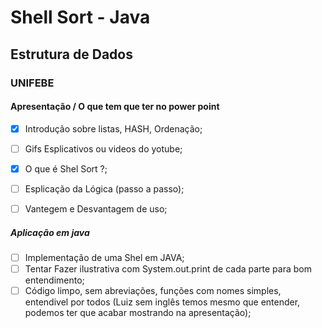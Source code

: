 # Shell Sort - Java
## Estrutura de Dados
### UNIFEBE

#### Apresentação / O que tem que ter no power point

- [X] Introdução sobre listas, HASH, Ordenação;
- [ ] Gifs Esplicativos ou videos do yotube;
- [X] O que é Shel Sort ?;
- [ ] Esplicação da Lógica (passo a passo);
- [ ] Vantegem e Desvantagem de uso;


##### Aplicação em java

- [ ] Implementação de uma Shel em JAVA;
- [ ] Tentar Fazer ilustrativa com System.out.print de cada parte para bom entendimento;
- [ ] Código limpo, sem abreviações, funções com nomes simples, entendivel por todos (Luiz sem inglês temos mesmo que entender, podemos ter que acabar mostrando na apresentação);

